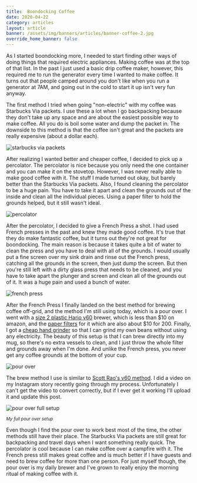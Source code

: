 ```yaml
---
title:  Boondocking Coffee
date: 2020-04-22
category: articles
layout: article
banner: /assets/img/banners/articles/banner-coffee-2.jpg
override_home_banner: false
---
```


As I started boondocking more, I needed to start finding other ways of doing things that required electric appliances. Making coffee was at the top of that list. In the past I just used a basic drip coffee maker, however, this required me to run the generator every time I wanted to make coffee. It turns out that people camped around you don't like when you run a generator at 7AM, and going out in the cold to start it up isn't very fun anyway. 

The first method I tried when going "non-electric" with my coffee was Starbucks Via packets. I use these a lot when I go backpacking because they don't take up any space and are about the easiest possible way to make coffee. All you do is boil some water and dump the packet in. The downside to this method is that the coffee isn't great and the packets are really expensive (about a dollar each). 

![starbucks via packets](/assets/img/articles/boondocking-coffee/starbucks-via.jpg)

After realizing I wanted better and cheaper coffee, I decided to pick up a percolator. The percolator is nice because you only need the one container and you can make it on the stovetop. However, I was never really able to make good coffee with it. The stuff I made turned out okay, but barely better than the Starbucks Via packets. Also, I found cleaning the percolator to be a huge pain. You have to take it apart and clean the grounds out of the inside and clean all the individual pieces. Using a paper filter to hold the grounds helped, but it still wasn't ideal.

![percolator](/assets/img/articles/boondocking-coffee/percolator.gif)

After the percolator, I decided to give a French Press a shot. I had used French presses in the past and knew they made good coffee. It's true that they do make fantastic coffee, but it turns out they're not great for boondocking. The main reason is because it takes quite a bit of water to clean the press and you have to deal with all of the grounds. I would usually put a fine screen over my sink drain and rinse out the French press, catching all the grounds in the screen, then just dump the screen. But then you're still left with a dirty glass press that needs to be cleaned, and you have to take apart the plunger and screen and clean all of the grounds out of it. It was a huge pain and used a bunch of water. 

![french press](/assets/img/articles/boondocking-coffee/french-press.jpg)

After the French Press I finally landed on the best method for brewing coffee off-grid, and the method I'm still using today, which is a pour over. I went with a [size 2 plastic Hario v60](https://www.amazon.com/Hario-Ceramic-Coffee-Dripper-White/dp/B002IR1O3A) brewer, which is less than $10 on amazon, and the [paper filters](https://www.amazon.com/Hario-V60-Coffee-Filters-Tabbed/dp/B073S4XTKJ) for it which are also about $10 for 200. Finally, I got a [cheap hand grinder](https://www.amazon.com/Hario-Ceramic-Coffee-Mill-Mini-Slim/dp/B01GPMH590) so that I can  grind my own beans without using any electricity. The beauty of this setup is that I can brew directly into my mug, so there's no extra vessels to clean, and I just throw the whole filter and grounds away when I'm done. And unlike the French press, you never get any coffee grounds at the bottom of your cup.

![pour over](/assets/img/articles/boondocking-coffee/pour-over.jpg)

The brew method I use is similar to [Scott Rao's v60 method](https://youtu.be/c0Qe_ASxfNM). I did a video on my Instagram story recently going through my process. Unfortunately I can't get the video to convert correctly, but if I ever get it working I'll upload it and update this post. 

![pour over full setup](/assets/img/articles/boondocking-coffee/pour-over-setup.jpg)

<div class="text-center mb-3">
	<small class="text-muted"><em>My full pour over setup</em></small>
</div>

Even though I find the pour over to work best most of the time, the other methods still have their place. The Starbucks Via packets are still great for backpacking and travel days when I want something really quick. The percolator is cool because I can make coffee over a campfire with it. The French press still makes great coffee and is much better if I have guests and need to brew coffee for more than one person. For just myself though, the pour over is my daily brewer and I've grown to really enjoy the morning ritual of making coffee with it. 